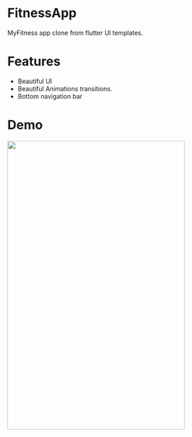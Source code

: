 # FitnessApp
MyFitness app clone from flutter UI templates.
# Features
- Beautiful UI 
- Beautiful Animations transitions.
- Bottom navigation bar
# Demo
<img src="fitness_app/lib/gif/fitnessAppDemo.gif"  width="400" height="650">
